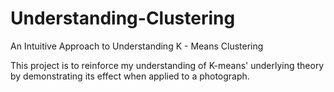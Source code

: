 # Understanding-Clustering
An Intuitive Approach to Understanding K - Means Clustering

This project is to reinforce my understanding of K-means' underlying theory by demonstrating its effect when applied to a photograph. 
